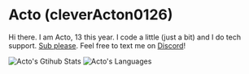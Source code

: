 # Acto (cleverActon0126)

Hi there. I am Acto, 13 this year. I code a little (just a bit) and I do tech support. [Sub please](https://www.youtube.com/channel/UCTarYXLjCA-zBDWuPM_TsTA). Feel free to text me on [Discord](https://discord.gg/chu6YcA)!

![Acto's Gtihub Stats](https://github-readme-stats.vercel.app/api?username=cleverActon0126&show_icons=true&theme=radical)
![Acto's Languages](https://github-readme-stats.vercel.app/api/top-langs/?username=cleverActon0126&show_icons=true&theme=radical)
